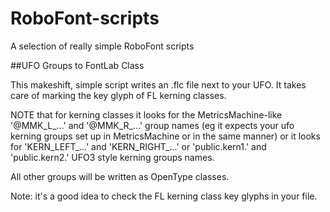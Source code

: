 # RoboFont-scripts
A selection of really simple RoboFont scripts

##UFO Groups to FontLab Class

This makeshift, simple script writes an .flc file next to your UFO. It takes care of marking the key glyph of FL kerning classes. 
    
NOTE that for kerning classes it looks for the MetricsMachine-like '@MMK_L_...' and '@MMK_R_...' group names (eg it expects your ufo kerning groups set up in MetricsMachine or in the same manner) or it looks for 'KERN_LEFT_...' and 'KERN_RIGHT_...' or 'public.kern1.' and 'public.kern2.' UFO3 style kerning groups names.
    
All other groups will be written as OpenType classes.

Note: it's a good idea to check the FL kerning class key glyphs in your file.
